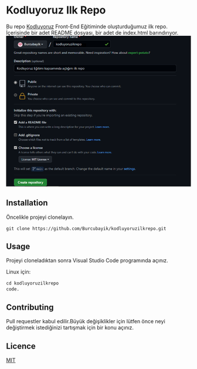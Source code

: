 # Kodluyoruz Ilk Repo
Bu repo [Kodluyoruz](https://www.kodluyoruz.org/) Front-End Eğitiminde oluşturduğumuz ilk repo. İçerisinde bir adet
 README dosyası, bir adet de index.html barındırıyor.
 ![github](kodluyoruz.png)

 ## Installation
 Öncelikle projeyi clonelayın.

```
git clone https://github.com/Burcubayik/kodluyoruzilkrepo.git

```

## Usage
Projeyi cloneladıktan sonra Visual Studio Code programında açınız.

Linux için:
```
cd kodluyoruzilkrepo
code.

```
## Contributing
Pull requestler kabul edilir.Büyük değişiklikler için lütfen önce neyi değiştirmek 
istediğinizi tartışmak için bir  konu açınız.

## Licence 
[MIT](url)